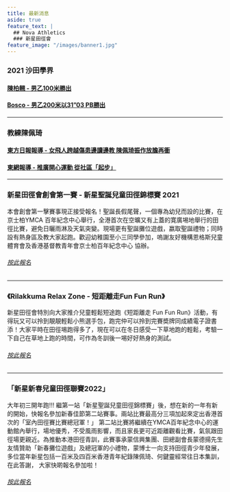 ```yaml
---
title: 最新消息
aside: true
feature_text: |
  ## Nova Athletics
  ### 新星田徑會
feature_image: "/images/banner1.jpg"
---
```


### 2021 沙田學界

#### [陳柏翹 - 男乙100米勝出](https://drive.google.com/file/d/1YMheR5loAjQaXWFzcw5uuEgBzbf1P9QC/view?usp=sharing) 

#### [Bosco - 男乙200米以31”03 PB勝出](https://drive.google.com/file/d/1BrIfrZuCVbG_EmYVWTK_PSifCoOq3q4B/view?usp=sharing)

---------------------------------------------------------------------------------------

### 教練陳佩琦

#### [東方日報報導 - 女飛人跨越傷患邊讀邊教 陳佩琦振作放膽再衝](https://orientaldaily.on.cc/content/%E9%AB%94%E8%82%B2/odn-20211126-1126_00286_041/%E5%A5%B3%E9%A3%9B%E4%BA%BA%E8%B7%A8%E8%B6%8A%E5%82%B7%E6%82%A3%E9%82%8A%E8%AE%80%E9%82%8A%E6%95%99-%E9%99%B3%E4%BD%A9%E7%90%A6%E6%8C%AF%E4%BD%9C%E6%94%BE%E8%86%BD%E5%86%8D%E8%A1%9D?fbclid=IwAR3tCLKgaWevelE1CkNDt35_h4jvjbahZq-6KdIOuqoGGtac--nebOFVOoU)

#### [東網報導 - 推廣開心運動 從社區「起步」](https://hk.on.cc/onad/bkn/cnt/ad/20211115/ad-20211115150906775-1115_21011_001.html)

---------------------------------------------------------------------------------------

### 新星田徑會創會第一賽 - 新星聖誕兒童田徑錦標賽 2021

本會創會第一擊賽事現正接受報名！聖誕長假尾聲，一個專為幼兒而設的比賽，在京士柏YMCA 百年紀念中心舉行，全港首次在空曠又有上蓋的寛廣埸地舉行的田徑比賽，避免日曬雨淋及天氣突變。現場更有聖誕攤位遊戲，嬴取聖誕禮物；同時設有熱身區及教大家起跑。歡迎幼稚園至小三同學參加，嗚謝友好機構恩格斯兒童體育會及香港基督教青年會京士柏百年紀念中心 協辦。

###### [按此報名](https://zfrmz.com/A0wWlWYpwvbiupXJCIjh)

---------------------------------------------------------------------------------------

### 《Rilakkuma Relax Zone - 短距離走Fun Fun Run》

新星田徑會特別向大家推介兒童輕鬆短途跑《短距離走 Fun Fun Run》活動，有得玩又可以拎到靚靚輕鬆小熊選手包，跑完仲可以拎到完賽奬牌同成績電子證書添！大家平時在田徑埸跑得多了，現在可以在冬日感受一下草地跑的輕鬆，考驗一下自己在草地上跑的時間，可作為冬訓後一埸好好熱身的測試。

###### [按此報名](https://docs.google.com/forms/d/e/1FAIpQLSekb1BIhLzpkZ5reRIW_wkXUjz67uAD9gmIMKJmGBS-UEdbdg/viewform?pli=1&pli=1)

---------------------------------------------------------------------------------------

### 「新星新春兒童田徑聯賽2022」

大年初三開年跑!!! 繼第一站「新星聖誕兒童田徑錦標賽」後，想在新的一年有新的開始，快報名參加新春佳節第二站賽事。兩站比賽最高分三項加起來定出香港首次的「室內田徑賽比賽總冠軍！」  第二站比賽將繼續在YMCA百年紀念中心的運動館內舉行，場地優秀，不受風雨影響，而且家長更可近距離觀看比賽，氣氛跟田徑場更親近。為推動本港田徑青訓，此賽事承蒙信興集團、田總副會長蒙德揚先生友情贊助「新春攤位遊戲」及總冠軍的小禮物，蒙博士一向支持田徑青少年發展，多位當年新星包括一百米及四百米香港青年紀錄陳佩琦、何鍵靈經常往日本集訓，在此答謝， 大家快啲報名參加啦！

###### [按此報名](https://forms.zohopublic.com/hknovasports852/form/03022022NovaChineseNewYearChildrenAthleticsChampio/formperma/Zm-lD4HlH0xcfklGpQPOaugiM23l2cmB9ImNpdR1290)
